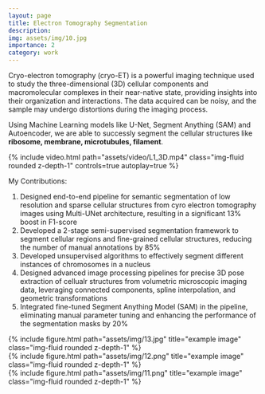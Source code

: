 ```yaml
---
layout: page
title: Electron Tomography Segmentation
description: 
img: assets/img/10.jpg
importance: 2
category: work
---
```


Cryo-electron tomography (cryo-ET) is a powerful imaging technique used to study the three-dimensional (3D) cellular components and macromolecular complexes in their near-native state, providing insights into their organization and interactions. The data acquired can be noisy, and the sample may undergo distortions during the imaging process. 

Using Machine Learning models like U-Net, Segment Anything (SAM) and Autoencoder, we are able to successly segment the cellular structures like <b>ribosome, membrane, microtubules, filament</b>.

<div class="row">
    <div class="caption">
        {% include video.html path="assets/video/L1_3D.mp4" class="img-fluid rounded z-depth-1" controls=true autoplay=true %}
    </div>
</div>


My Contributions:
1. Designed end-to-end pipeline for semantic segmentation of low resolution and sparse cellular structures from cyro
electron tomography images using Multi-UNet architecture, resulting in a significant 13% boost in F1-score
2. Developed a 2-stage semi-supervised segmentation framework to segment cellular regions and fine-grained cellular
structures, reducing the number of manual annotations by 85%
3. Developed unsupervised algorithms to effectively segment different instances of chromosomes in a nucleus
4. Designed advanced image processing pipelines for precise 3D pose extraction of cellualr structures from volumetric
microscopic imaging data, leveraging connected components, spline interpolation, and geometric transformations
5. Integrated fine-tuned Segment Anything Model (SAM) in the pipeline, eliminating manual parameter tuning and
enhancing the performance of the segmentation masks by 20%




<div class="row">
    <div class="col-sm mt-3 mt-md-0">
        {% include figure.html path="assets/img/13.jpg" title="example image" class="img-fluid rounded z-depth-1" %}
    </div>
    <div class="col-sm mt-3 mt-md-0">
        {% include figure.html path="assets/img/12.png" title="example image" class="img-fluid rounded z-depth-1" %}
    </div>
    <div class="col-sm mt-3 mt-md-0">
        {% include figure.html path="assets/img/11.png" title="example image" class="img-fluid rounded z-depth-1" %}
    </div>
</div>
